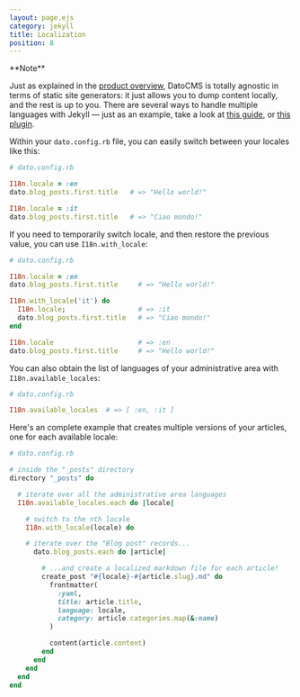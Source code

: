 ```yaml
---
layout: page.ejs
category: jekyll
title: Localization
position: 8
---
```


<div class="note">
**Note** 

Just as explained in the [product overview](/), DatoCMS is totally agnostic in terms of static site generators: it just allows you to dump content locally, and the rest is up to you. There are several ways to handle multiple languages with Jekyll — just as an example, take a look at [this guide](https://www.sylvaindurand.org/making-jekyll-multilingual/), or [this plugin](https://github.com/vwochnik/jekyll-language-plugin).
</div>

Within your `dato.config.rb` file, you can easily switch between your locales like this:

```ruby
# dato.config.rb

I18n.locale = :en
dato.blog_posts.first.title   # => "Hello world!"

I18n.locale = :it
dato.blog_posts.first.title   # => "Ciao mondo!"
```

If you need to temporarily switch locale, and then restore the previous value, you can use `I18n.with_locale`:

```ruby
# dato.config.rb

I18n.locale = :en
dato.blog_posts.first.title     # => "Hello world!"

I18n.with_locale('it') do
  I18n.locale;                  # => :it
  dato.blog_posts.first.title   # => "Ciao mondo!"
end

I18n.locale                     # => :en
dato.blog_posts.first.title     # => "Hello world!"
```


You can also obtain the list of languages of your administrative area with `I18n.available_locales`:

```ruby
# dato.config.rb

I18n.available_locales  # => [ :en, :it ]
```

Here's an complete example that creates multiple versions of your articles, one for each available locale:

```ruby
# dato.config.rb

# inside the "_posts" directory
directory "_posts" do

  # iterate over all the administrative area languages
  I18n.available_locales.each do |locale|

    # switch to the nth locale
    I18n.with_locale(locale) do

    # iterate over the "Blog post" records...
      dato.blog_posts.each do |article|

        # ...and create a localized markdown file for each article!
        create_post "#{locale}-#{article.slug}.md" do
          frontmatter(
            :yaml,
            title: article.title,
            language: locale,
            category: article.categories.map(&:name)
          )

          content(article.content)
        end
      end
    end
  end
end
```
